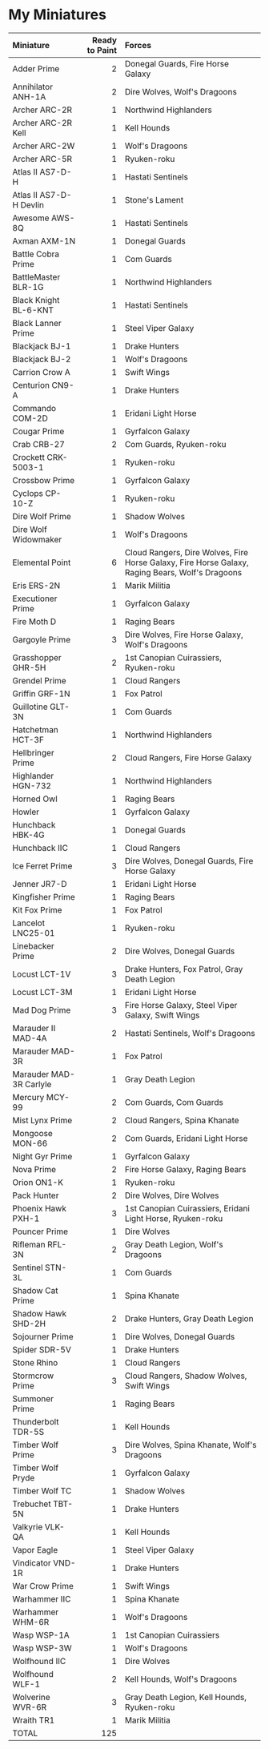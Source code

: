 # My Miniatures

| Miniature | Ready to Paint | Forces |
| :--- | ---: | :--- |
| Adder Prime | 2 | Donegal Guards, Fire Horse Galaxy |
| Annihilator ANH-1A | 2 | Dire Wolves, Wolf's Dragoons |
| Archer ARC-2R | 1 | Northwind Highlanders |
| Archer ARC-2R Kell | 1 | Kell Hounds |
| Archer ARC-2W | 1 | Wolf's Dragoons |
| Archer ARC-5R | 1 | Ryuken-roku |
| Atlas II AS7-D-H | 1 | Hastati Sentinels |
| Atlas II AS7-D-H Devlin | 1 | Stone's Lament |
| Awesome AWS-8Q | 1 | Hastati Sentinels |
| Axman AXM-1N | 1 | Donegal Guards |
| Battle Cobra Prime | 1 | Com Guards |
| BattleMaster BLR-1G | 1 | Northwind Highlanders |
| Black Knight BL-6-KNT | 1 | Hastati Sentinels |
| Black Lanner Prime | 1 | Steel Viper Galaxy |
| Blackjack BJ-1 | 1 | Drake Hunters |
| Blackjack BJ-2 | 1 | Wolf's Dragoons |
| Carrion Crow A | 1 | Swift Wings |
| Centurion CN9-A | 1 | Drake Hunters |
| Commando COM-2D | 1 | Eridani Light Horse |
| Cougar Prime | 1 | Gyrfalcon Galaxy |
| Crab CRB-27 | 2 | Com Guards, Ryuken-roku |
| Crockett CRK-5003-1 | 1 | Ryuken-roku |
| Crossbow Prime | 1 | Gyrfalcon Galaxy |
| Cyclops CP-10-Z | 1 | Ryuken-roku |
| Dire Wolf Prime | 1 | Shadow Wolves |
| Dire Wolf Widowmaker | 1 | Wolf's Dragoons |
| Elemental Point | 6 | Cloud Rangers, Dire Wolves, Fire Horse Galaxy, Fire Horse Galaxy, Raging Bears, Wolf's Dragoons |
| Eris ERS-2N | 1 | Marik Militia |
| Executioner Prime | 1 | Gyrfalcon Galaxy |
| Fire Moth D | 1 | Raging Bears |
| Gargoyle Prime | 3 | Dire Wolves, Fire Horse Galaxy, Wolf's Dragoons |
| Grasshopper GHR-5H | 2 | 1st Canopian Cuirassiers, Ryuken-roku |
| Grendel Prime | 1 | Cloud Rangers |
| Griffin GRF-1N | 1 | Fox Patrol |
| Guillotine GLT-3N | 1 | Com Guards |
| Hatchetman HCT-3F | 1 | Northwind Highlanders |
| Hellbringer Prime | 2 | Cloud Rangers, Fire Horse Galaxy |
| Highlander HGN-732 | 1 | Northwind Highlanders |
| Horned Owl | 1 | Raging Bears |
| Howler | 1 | Gyrfalcon Galaxy |
| Hunchback HBK-4G | 1 | Donegal Guards |
| Hunchback IIC | 1 | Cloud Rangers |
| Ice Ferret Prime | 3 | Dire Wolves, Donegal Guards, Fire Horse Galaxy |
| Jenner JR7-D | 1 | Eridani Light Horse |
| Kingfisher Prime | 1 | Raging Bears |
| Kit Fox Prime | 1 | Fox Patrol |
| Lancelot LNC25-01 | 1 | Ryuken-roku |
| Linebacker Prime | 2 | Dire Wolves, Donegal Guards |
| Locust LCT-1V | 3 | Drake Hunters, Fox Patrol, Gray Death Legion |
| Locust LCT-3M | 1 | Eridani Light Horse |
| Mad Dog Prime | 3 | Fire Horse Galaxy, Steel Viper Galaxy, Swift Wings |
| Marauder II MAD-4A | 2 | Hastati Sentinels, Wolf's Dragoons |
| Marauder MAD-3R | 1 | Fox Patrol |
| Marauder MAD-3R Carlyle | 1 | Gray Death Legion |
| Mercury MCY-99 | 2 | Com Guards, Com Guards |
| Mist Lynx Prime | 2 | Cloud Rangers, Spina Khanate |
| Mongoose MON-66 | 2 | Com Guards, Eridani Light Horse |
| Night Gyr Prime | 1 | Gyrfalcon Galaxy |
| Nova Prime | 2 | Fire Horse Galaxy, Raging Bears |
| Orion ON1-K | 1 | Ryuken-roku |
| Pack Hunter | 2 | Dire Wolves, Dire Wolves |
| Phoenix Hawk PXH-1 | 3 | 1st Canopian Cuirassiers, Eridani Light Horse, Ryuken-roku |
| Pouncer Prime | 1 | Dire Wolves |
| Rifleman RFL-3N | 2 | Gray Death Legion, Wolf's Dragoons |
| Sentinel STN-3L | 1 | Com Guards |
| Shadow Cat Prime | 1 | Spina Khanate |
| Shadow Hawk SHD-2H | 2 | Drake Hunters, Gray Death Legion |
| Sojourner Prime | 1 | Dire Wolves, Donegal Guards |
| Spider SDR-5V | 1 | Drake Hunters |
| Stone Rhino | 1 | Cloud Rangers |
| Stormcrow Prime | 3 | Cloud Rangers, Shadow Wolves, Swift Wings |
| Summoner Prime | 1 | Raging Bears |
| Thunderbolt TDR-5S | 1 | Kell Hounds |
| Timber Wolf Prime | 3 | Dire Wolves, Spina Khanate, Wolf's Dragoons |
| Timber Wolf Pryde | 1 | Gyrfalcon Galaxy |
| Timber Wolf TC | 1 | Shadow Wolves |
| Trebuchet TBT-5N | 1 | Drake Hunters |
| Valkyrie VLK-QA | 1 | Kell Hounds |
| Vapor Eagle | 1 | Steel Viper Galaxy |
| Vindicator VND-1R | 1 | Drake Hunters |
| War Crow Prime | 1 | Swift Wings |
| Warhammer IIC | 1 | Spina Khanate |
| Warhammer WHM-6R | 1 | Wolf's Dragoons |
| Wasp WSP-1A | 1 | 1st Canopian Cuirassiers |
| Wasp WSP-3W | 1 | Wolf's Dragoons |
| Wolfhound IIC | 1 | Dire Wolves |
| Wolfhound WLF-1 | 2 | Kell Hounds, Wolf's Dragoons |
| Wolverine WVR-6R | 3 | Gray Death Legion, Kell Hounds, Ryuken-roku |
| Wraith TR1 | 1 | Marik Militia |
| TOTAL | 125 | |

